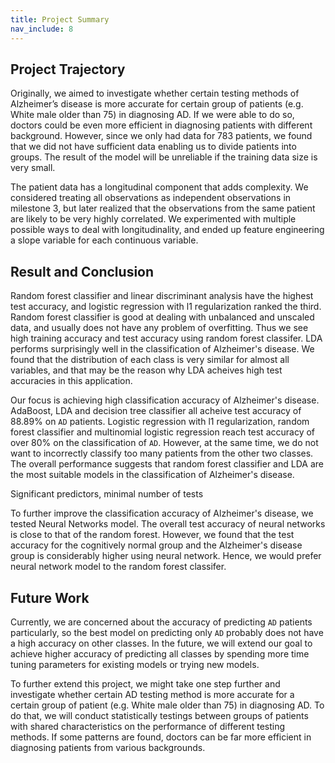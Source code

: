 ```yaml
---
title: Project Summary
nav_include: 8
---
```


## Project Trajectory
Originally, we aimed to investigate whether certain testing methods of Alzheimer’s disease is more accurate for certain group of patients (e.g. White male older than 75) in diagnosing AD. If we were able to do so, doctors could be even more efficient in diagnosing patients with different background. However, since we only had data for 783 patients, we found that we did not have sufficient data enabling us to divide patients into groups. The result of the model will be unreliable if the training data size is very small. 

The patient data has a longitudinal component that adds complexity. We considered treating all observations as independent observations in milestone 3, but later realized that the observations from the same patient are likely to be very highly correlated. We experimented with multiple possible ways to deal with longitudinality, and ended up feature engineering a slope variable for each continuous variable.


## Result and Conclusion

Random forest classifier and linear discriminant analysis have the highest test accuracy, and logistic regression with l1 regularization ranked the third. Random forest classifier is good at dealing with unbalanced and unscaled data, and usually does not have any problem of overfitting. Thus we see high training accuracy and test accuracy using random forest classifer. LDA performs surprisingly well in the classification of Alzheimer's disease. We found that the distribution of each class is very similar for almost all variables, and that may be the reason why LDA acheives high test accuracies in this application.

Our focus is achieving high classification accuracy of Alzheimer's disease. AdaBoost, LDA and decision tree classifier all acheive test accuracy of 88.89% on `AD` patients. Logistic regression with l1 regularization, random forest classifier and multinomial logistic regression reach test accuracy of over 80% on the classification of `AD`. However, at the same time, we do not want to incorrectly classify too many patients from the other two classes. The overall performance suggests that random forest classifier and LDA are the most suitable models in the classification of Alzheimer's disease. 


Significant predictors, minimal number of tests



To further improve the classification accuracy of Alzheimer's disease, we tested Neural Networks model. The overall test accuracy of neural networks is close to that of the random forest. However, we found that the test accuracy for the cognitively normal group and the Alzheimer's disease group is considerably higher using neural network. Hence, we would prefer neural network model to the random forest classifer.


## Future Work

Currently, we are concerned about the accuracy of predicting `AD` patients particularly, so the best model on predicting only `AD` probably does not have a high accuracy on other classes. In the future, we will extend our goal to achieve higher accuracy of predicting all classes by spending more time tuning parameters for existing models or trying new models. 

To further extend this project, we might take one step further and investigate whether certain AD testing method is more accurate for a certain group of patient (e.g. White male older than 75) in diagnosing AD. To do that, we will conduct statistically testings between groups of patients with shared characteristics on the performance of different testing methods. If some patterns are found, doctors can be far more efficient in diagnosing patients from various backgrounds.
